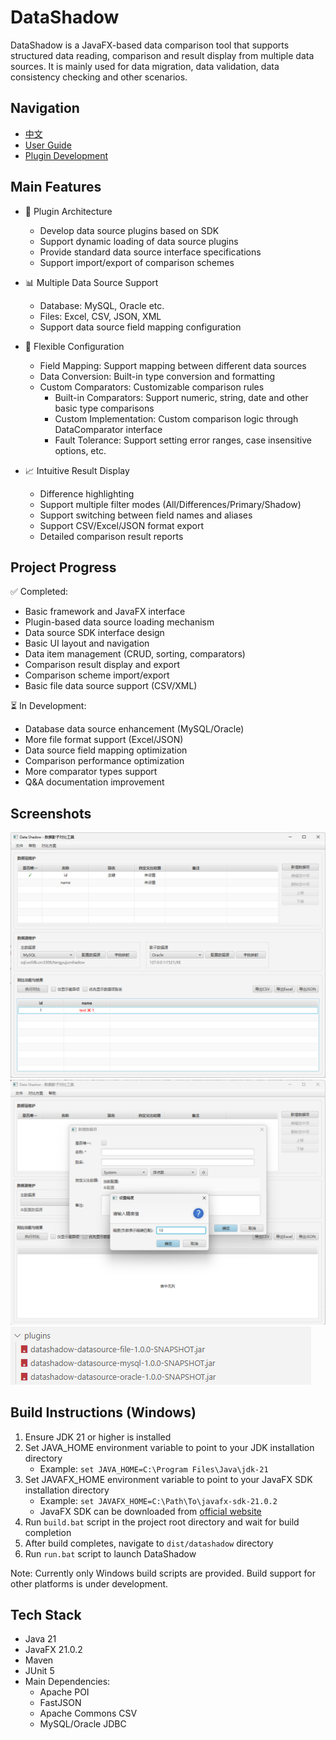 # DataShadow

DataShadow is a JavaFX-based data comparison tool that supports structured data reading, comparison and result display from multiple data sources. It is mainly used for data migration, data validation, data consistency checking and other scenarios.

## Navigation
- [中文](README.md)
- [User Guide](docs/使用说明.md)
- [Plugin Development](docs/插件开发.md)

## Main Features

- 🔌 Plugin Architecture
  - Develop data source plugins based on SDK 
  - Support dynamic loading of data source plugins
  - Provide standard data source interface specifications
  - Support import/export of comparison schemes

- 📊 Multiple Data Source Support
  - Database: MySQL, Oracle etc.
  - Files: Excel, CSV, JSON, XML
  - Support data source field mapping configuration

- 🔧 Flexible Configuration
  - Field Mapping: Support mapping between different data sources
  - Data Conversion: Built-in type conversion and formatting
  - Custom Comparators: Customizable comparison rules
    - Built-in Comparators: Support numeric, string, date and other basic type comparisons
    - Custom Implementation: Custom comparison logic through DataComparator interface
    - Fault Tolerance: Support setting error ranges, case insensitive options, etc.

- 📈 Intuitive Result Display
  - Difference highlighting
  - Support multiple filter modes (All/Differences/Primary/Shadow)
  - Support switching between field names and aliases
  - Support CSV/Excel/JSON format export
  - Detailed comparison result reports

## Project Progress

✅ Completed:
- Basic framework and JavaFX interface
- Plugin-based data source loading mechanism
- Data source SDK interface design
- Basic UI layout and navigation
- Data item management (CRUD, sorting, comparators)
- Comparison result display and export
- Comparison scheme import/export
- Basic file data source support (CSV/XML)

⏳ In Development:
- Database data source enhancement (MySQL/Oracle)
- More file format support (Excel/JSON)
- Data source field mapping optimization
- Comparison performance optimization
- More comparator types support
- Q&A documentation improvement

## Screenshots

![Homepage](screenshots/homepage.png)
![Data Comparator](screenshots/data_comparator.png)
![Plugin Management](screenshots/plugins_demo.png)

## Build Instructions (Windows)

1. Ensure JDK 21 or higher is installed
2. Set JAVA_HOME environment variable to point to your JDK installation directory
   - Example: `set JAVA_HOME=C:\Program Files\Java\jdk-21`
3. Set JAVAFX_HOME environment variable to point to your JavaFX SDK installation directory
   - Example: `set JAVAFX_HOME=C:\Path\To\javafx-sdk-21.0.2`
   - JavaFX SDK can be downloaded from [official website](https://gluonhq.com/products/javafx/)
4. Run `build.bat` script in the project root directory and wait for build completion
5. After build completes, navigate to `dist/datashadow` directory
6. Run `run.bat` script to launch DataShadow

Note: Currently only Windows build scripts are provided. Build support for other platforms is under development.


## Tech Stack

- Java 21
- JavaFX 21.0.2
- Maven
- JUnit 5
- Main Dependencies:
  - Apache POI
  - FastJSON
  - Apache Commons CSV
  - MySQL/Oracle JDBC
